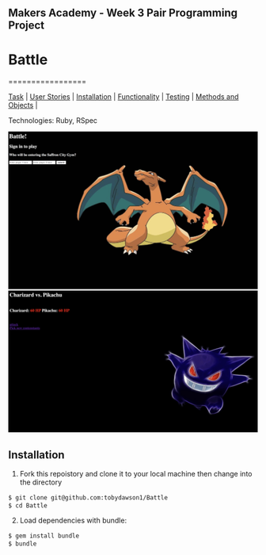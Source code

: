## Makers Academy - Week 3 Pair Programming Project

# Battle
=================

[Task](#Task) | [User Stories](#stories) | [Installation](#Installation) | [Functionality](#Funtionality) | [Testing](#Testing) | [Methods and Objects](#Methods) |

Technologies: Ruby, RSpec

![Intro](screenshots/Intro.png)
![Battle](screenshots/Battle.png)

## Installation

1. Fork this repoistory and clone  it to your local machine then change into the directory

```
$ git clone git@github.com:tobydawson1/Battle
$ cd Battle
```

2. Load dependencies with bundle:

```
$ gem install bundle
$ bundle
```


